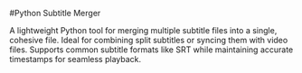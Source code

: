 #Python Subtitle Merger

A lightweight Python tool for merging multiple subtitle files into a single, cohesive file. Ideal for combining split subtitles or syncing them with video files. Supports common subtitle formats like SRT while maintaining accurate timestamps for seamless playback.
